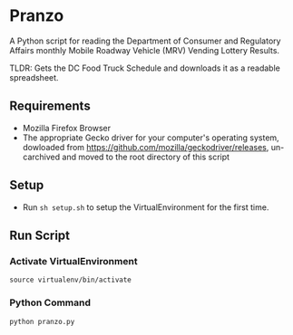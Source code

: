 # Pranzo

A Python script for reading the Department of Consumer and Regulatory Affairs monthly Mobile Roadway Vehicle (MRV) Vending Lottery Results.

TLDR: Gets the DC Food Truck Schedule and downloads it as a readable spreadsheet.

## Requirements
* Mozilla Firefox Browser
* The appropriate Gecko driver for your computer's operating system, dowloaded from https://github.com/mozilla/geckodriver/releases, un-carchived and moved to the root directory of this script

## Setup
* Run `sh setup.sh` to setup the VirtualEnvironment for the first time.

## Run Script

### Activate VirtualEnvironment
```
source virtualenv/bin/activate
```

### Python Command
```
python pranzo.py
```
